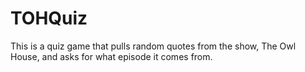 # TOHQuiz
This is a quiz game that pulls random quotes from the show, The Owl House, and asks for what episode it comes from.
